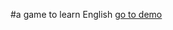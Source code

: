 #a game to learn English
[go to demo](https://vismyfriend.github.io/Bender/)

<!-- Нужно выбрать, чтобы тоже можно было выбирать уровень сложности -->